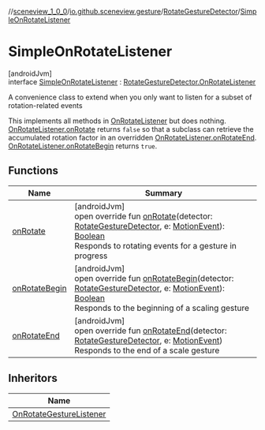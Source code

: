 //[sceneview_1_0_0](../../../../index.md)/[io.github.sceneview.gesture](../../index.md)/[RotateGestureDetector](../index.md)/[SimpleOnRotateListener](index.md)

# SimpleOnRotateListener

[androidJvm]\
interface [SimpleOnRotateListener](index.md) : [RotateGestureDetector.OnRotateListener](../-on-rotate-listener/index.md)

A convenience class to extend when you only want to listen for a subset of rotation-related events

This implements all methods in [OnRotateListener](../-on-rotate-listener/index.md) but does nothing. [OnRotateListener.onRotate](../-on-rotate-listener/on-rotate.md) returns `false` so that a subclass can retrieve the accumulated rotation factor in an overridden [OnRotateListener.onRotateEnd](../-on-rotate-listener/on-rotate-end.md). [OnRotateListener.onRotateBegin](../-on-rotate-listener/on-rotate-begin.md) returns `true`.

## Functions

| Name | Summary |
|---|---|
| [onRotate](on-rotate.md) | [androidJvm]<br>open override fun [onRotate](on-rotate.md)(detector: [RotateGestureDetector](../index.md), e: [MotionEvent](https://developer.android.com/reference/kotlin/android/view/MotionEvent.html)): [Boolean](https://kotlinlang.org/api/latest/jvm/stdlib/kotlin/-boolean/index.html)<br>Responds to rotating events for a gesture in progress |
| [onRotateBegin](on-rotate-begin.md) | [androidJvm]<br>open override fun [onRotateBegin](on-rotate-begin.md)(detector: [RotateGestureDetector](../index.md), e: [MotionEvent](https://developer.android.com/reference/kotlin/android/view/MotionEvent.html)): [Boolean](https://kotlinlang.org/api/latest/jvm/stdlib/kotlin/-boolean/index.html)<br>Responds to the beginning of a scaling gesture |
| [onRotateEnd](on-rotate-end.md) | [androidJvm]<br>open override fun [onRotateEnd](on-rotate-end.md)(detector: [RotateGestureDetector](../index.md), e: [MotionEvent](https://developer.android.com/reference/kotlin/android/view/MotionEvent.html))<br>Responds to the end of a scale gesture |

## Inheritors

| Name |
|---|
| [OnRotateGestureListener](../../-gesture-detector/-on-rotate-gesture-listener/index.md) |
